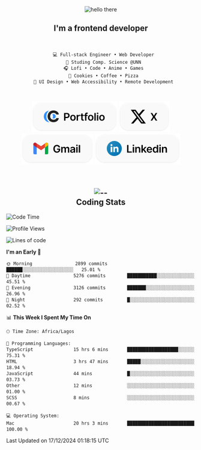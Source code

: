 <div align="center">
  
  <img src="https://readme-typing-svg.demolab.com?font=Fira+Code&weight=600&size=24&duration=4000&pause=300&color=3291FF&center=true&vCenter=true&random=false&width=300&height=24&lines=Hey+There;Hola;Namaste;Aloha;Bonjour;Konnichiwa" alt="hello there" height="36" width="300" />
  <h2>I'm a frontend developer</h2>
  
</div>

<br/>

<div align="center">
  
  ```
    💻 Full-stack Engineer • Web Developer
    💼 Studing Comp. Science @UNN
    🎧 Lofi • Code • Anime • Games
    🍪 Cookies • Coffee • Pizza
    📖 UI Design • Web Accessibility • Remote Development
  ```

</div>

<br/>

<div align="center">

  [![portfolio](./assets/badge-portfolio.svg)](https://okoyecharles.com)
  [![X](./assets/badge-x.svg)](https://x.com/okoyecharlesk)
  [![mail](./assets/badge-mail.svg)](mailto:okoyecharles509@gmail.com)
  [![linkedin](./assets/badge-linkedin.svg)](https://linkedin.com/in/okoyecharles)
  
</div>

<br/>



<div align="center">

  <h2>
    <img src="https://media.giphy.com/media/UVG0BN8TOMKkPOJS6e/giphy.gif?cid=790b7611dhvp8dydhh4r22mjr73owy4d5zzlo7s5zyk60w8s&ep=v1_stickers_search&rid=giphy.gif&ct=s" alt="--" height="50" width="50" />
    <br/>
    Coding Stats
  </h2>
  
</div>

<!--START_SECTION:waka-->
![Code Time](http://img.shields.io/badge/Code%20Time-500%20hrs%2041%20mins-blue)

![Profile Views](http://img.shields.io/badge/Profile%20Views-1-blue)

![Lines of code](https://img.shields.io/badge/From%20Hello%20World%20I%27ve%20Written-8.6%20million%20lines%20of%20code-blue)

**I'm an Early 🐤** 

```text
🌞 Morning                2899 commits        ██████░░░░░░░░░░░░░░░░░░░   25.01 % 
🌆 Daytime                5276 commits        ███████████░░░░░░░░░░░░░░   45.51 % 
🌃 Evening                3126 commits        ███████░░░░░░░░░░░░░░░░░░   26.96 % 
🌙 Night                  292 commits         █░░░░░░░░░░░░░░░░░░░░░░░░   02.52 % 
```


📊 **This Week I Spent My Time On** 

```text
🕑︎ Time Zone: Africa/Lagos

💬 Programming Languages: 
TypeScript               15 hrs 6 mins       ███████████████████░░░░░░   75.31 % 
HTML                     3 hrs 47 mins       █████░░░░░░░░░░░░░░░░░░░░   18.94 % 
JavaScript               44 mins             █░░░░░░░░░░░░░░░░░░░░░░░░   03.73 % 
Other                    12 mins             ░░░░░░░░░░░░░░░░░░░░░░░░░   01.00 % 
SCSS                     8 mins              ░░░░░░░░░░░░░░░░░░░░░░░░░   00.67 % 

💻 Operating System: 
Mac                      20 hrs 3 mins       █████████████████████████   100.00 % 
```


 Last Updated on 17/12/2024 01:18:15 UTC
<!--END_SECTION:waka-->

